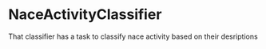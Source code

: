 # NaceActivityClassifier
That classifier has a task to classify nace activity based on their desriptions
